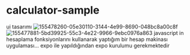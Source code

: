 # calculator-sample
ui tasarımı
![155478260-05e30110-3144-4e99-8690-048bc8a00c8f](https://user-images.githubusercontent.com/95204399/173357710-a9bbab22-0f18-435e-b6cf-ce26977646d0.png)
![155477881-5bd39925-55c3-4e22-9966-9ebc0976a863](https://user-images.githubusercontent.com/95204399/173357754-3c1613b4-9a50-4efa-8895-0df4b3c1aee9.png)
 javascript in hesaplama fonksiyonlarını kullanarak yaptığım bir hesap makinası uygulaması... expo ile yapıldığından expo kurulumu gerekmektedir
